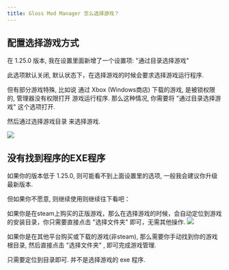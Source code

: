 ```yaml
---
title: Gloss Mod Manager 怎么选择游戏？
---
```


## 配置选择游戏方式

在 1.25.0 版本, 我在设置里面新增了一个设置项: "通过目录选择游戏"

此选项默认关闭, 默认状态下，在选择游戏的时候会要求选择游戏运行程序.

但有部分游戏特殊, 比如说 通过 Xbox (Windows商店) 下载的游戏, 是被锁权限的, 管理器没有权限打开 游戏运行程序. 那么这种情况, 你需要将  "通过目录选择游戏" 这个选项打开. 

然后通过选择游戏目录 来选择游戏.

![](https://mod.3dmgame.com/static/upload/mod/202401/MOD65b349c76fee0.png@webp)



## 没有找到程序的EXE程序

如果你的版本低于 1.25.0, 则可能看不到上面设置里的选项, 一般我会建议你升级最新版本. 

但如果你不愿意, 则继续使用则继续往下看吧：

如果你是在steam上购买的正版游戏，那么在选择游戏的时候，会自动定位到游戏的安装目录，你只需要直接点击 "选择文件夹" 即可，无需其他操作.
![](https://mod.3dmgame.com/static/upload/mod/202311/MOD655da812ba0e3.png@webp)

如果你是在其他平台购买或下载的游戏(非steam), 那么需要你手动找到你的游戏根目录, 然后直接点击 "选择文件夹" , 即可完成游戏管理.
 
只需要定位到目录即可. 并不是选择游戏的 exe 程序.
